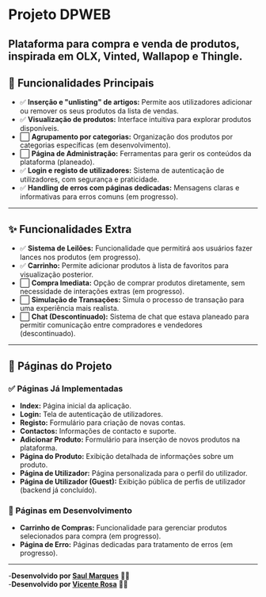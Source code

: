 # Projeto DPWEB  
**Plataforma para compra e venda de produtos, inspirada em OLX, Vinted, Wallapop e Thingle.**  
---

## 🌟 Funcionalidades Principais  
- ✅ **Inserção e "unlisting" de artigos:** Permite aos utilizadores adicionar ou remover os seus produtos da lista de vendas.  
- ✅ **Visualização de produtos:** Interface intuitiva para explorar produtos disponíveis.  
- ⬜ **Agrupamento por categorias:** Organização dos produtos por categorias específicas (em desenvolvimento).  
- ⬜ **Página de Administração:** Ferramentas para gerir os conteúdos da plataforma (planeado).  
- ✅ **Login e registo de utilizadores:** Sistema de autenticação de utilizadores, com segurança e praticidade.  
- ✅ **Handling de erros com páginas dedicadas:** Mensagens claras e informativas para erros comuns (em progresso).  

---

## ✨ Funcionalidades Extra  
- ✅ **Sistema de Leilões:** Funcionalidade que permitirá aos usuários fazer lances nos produtos (em progresso).  
- ✅ **Carrinho:** Permite adicionar produtos à lista de favoritos para visualização posterior.  
- ⬜ **Compra Imediata:** Opção de comprar produtos diretamente, sem necessidade de interações extras (em progresso).  
- ⬜ **Simulação de Transações:** Simula o processo de transação para uma experiência mais realista.  
- ⬜ **Chat (Descontinuado):** Sistema de chat que estava planeado para permitir comunicação entre compradores e vendedores (descontinuado).  

---

## 📄 Páginas do Projeto  

### ✅ Páginas Já Implementadas  
- **Index:** Página inicial da aplicação.  
- **Login:** Tela de autenticação de utilizadores.  
- **Registo:** Formulário para criação de novas contas.  
- **Contactos:** Informações de contacto e suporte.  
- **Adicionar Produto:** Formulário para inserção de novos produtos na plataforma.  
- **Página do Produto:** Exibição detalhada de informações sobre um produto.  
- **Página de Utilizador:** Página personalizada para o perfil do utilizador.
- **Página de Utilizador (Guest):** Exibição pública de perfis de utilizador (backend já concluído). 

### 🚧 Páginas em Desenvolvimento  
- **Carrinho de Compras:** Funcionalidade para gerenciar produtos selecionados para compra (em progresso).  
- **Página de Erro:** Páginas dedicadas para tratamento de erros (em progresso).  
---

-**Desenvolvido por [Saul Marques](https://github.com/Saul-Marques)** 👨‍💻
<br/>
-**Desenvolvido por [Vicente Rosa](https://github.com/VACR03)** 👨‍💻
